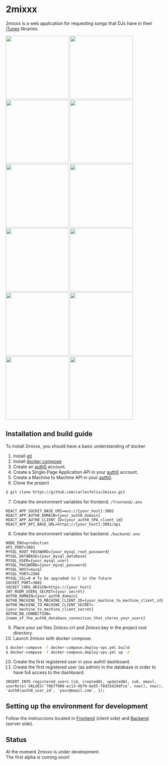 # 2mixxx
2mixxx is a web application for requesting songs that DJs have in their [iTunes](https://www.apple.com/es/itunes/download/index.html) libraries.

<div>
  <img src="https://user-images.githubusercontent.com/10828536/144634277-737c8d0b-48ea-4fea-88c5-c84de3bd2401.png" width="200" />
  <img src="https://user-images.githubusercontent.com/10828536/144638274-04638158-66b1-49c9-b89f-735923b7546e.png" width="200" />
  <img src="https://user-images.githubusercontent.com/10828536/144635577-5598beac-88e1-43de-b746-63e4494ebd2a.png" width="200" />
  <img src="https://user-images.githubusercontent.com/10828536/144636074-1224fd99-633c-42d7-b24d-dd321c8f32aa.png" width="200" />
  <img src="https://user-images.githubusercontent.com/10828536/144636211-7cafba51-c6cb-42a3-aa3c-29e09fdd08ac.png" width="200" />
  <img src="https://user-images.githubusercontent.com/10828536/144636468-00454850-642e-4a65-bf25-542aba62cbf8.png" width="200" />
  <img src="https://user-images.githubusercontent.com/10828536/144637016-46a24fb7-74b7-48f5-a3c5-b6c54527c980.png" width="200" />
  <img src="https://user-images.githubusercontent.com/10828536/144637229-af48317c-d61d-41f2-8654-72097d1436cf.png" width="200" />
  <img src="https://user-images.githubusercontent.com/10828536/144637408-77135bf2-0348-4dc0-8cf7-0ddfde0955cc.png" width="200" />
  <img src="https://user-images.githubusercontent.com/10828536/144637509-3dec9035-6bae-4380-bf01-f057a41c8afa.png" width="200" />
  <img src="https://user-images.githubusercontent.com/10828536/144637793-81883253-9417-4e89-8735-3aa9f1982771.png" width="200" />
  <img src="https://user-images.githubusercontent.com/10828536/144638014-2df36bc0-3a6d-4e4a-a242-c817890d603a.png" width="200" />
</div>

## Installation and build guide
To install 2mixxx, you should have a basic understanding of docker.

1. Install [git](https://git-scm.com/downloads)
2. Install [docker compose](https://docs.docker.com/compose/install)
3. Create an [auth0](https://auth0.com/) account.
4. Create a Single-Page Application API in your [auth0](https://auth0.com/) account.
5. Create a Machine to Machine API in your [auth0](https://auth0.com/).
6. Clone the project
```sh
$ git clone https://github.com/carlesfelix/2mixxx.git
```
7. Create the environment variables for frontend. `/frontend/.env`
```
REACT_APP_SOCKET_BASE_URI=wss://{your_host}:3002
REACT_APP_AUTH0_DOMAIN={your_auth0_domain}
REACT_APP_AUTH0_CLIENT_ID={your_auth0_SPA_client_id}
REACT_APP_API_BASE_URL=https://{your_host}:3001/api
```
8. Create the environment variables for backend. `/backend/.env`
```
NODE_ENV=production
API_PORT=3001
MYSQL_ROOT_PASSWORD={your_mysql_root_password}
MYSQL_DATABASE={your_mysql_database}
MYSQL_USER={your_mysql_user}
MYSQL_PASSWORD={your_mysql_password}
MYSQL_HOST=mysql
MYSQL_PORT=3306
MYSQL_SSL=0 # To be upgraded to 1 in the future
SOCKET_PORT=3002
SOCKET_CORS_ORIGIN=https://{your_host}
JWT_ROOM_USERS_SECRET={your_secret}
AUTH0_DOMAIN={your_auth0_domain}
AUTH0_MACHINE_TO_MACHINE_CLIENT_ID={your_machine_to_machine_client_id}
AUTH0_MACHINE_TO_MACHINE_CLIENT_SECRET={your_machine_to_machine_client_secret}
AUTH0_DB_CONNECTION={name_of_the_auth0_database_connection_that_stores_your_users}
```
9.  Place your ssl files 2mixxx.crt and 2mixxx.key in the project root directory.
10. Launch 2mixxx with docker compose.
```sh
$ docker-compose -f docker-compose.deploy-vps.yml build
$ docker-compose -f docker-compose.deploy-vps.yml up -d
```
10.  Create the first registered user in your auth0 dashboard.
11.  Create the first registered user (as admin) in the database in order to have full access to the dashboard.
```
INSERT INTO registered_users (id, createdAt, updatedAt, sub, email, userRole) VALUES('70b77906-ec13-4b79-8a55-f8d33429dfce', now(), now(), 'auth0|auth0_user_id', 'your@email.com', 1);
```

## Setting up the environment for development

Follow the instruccions located in [Frontend](https://github.com/carlesfelix/2mixxx/tree/main/frontend) (client side) and [Backend](https://github.com/carlesfelix/2mixxx/tree/main/backend) (server side).

## Status

At the moment 2mixxx is under development.\
The first alpha is coming soon!
